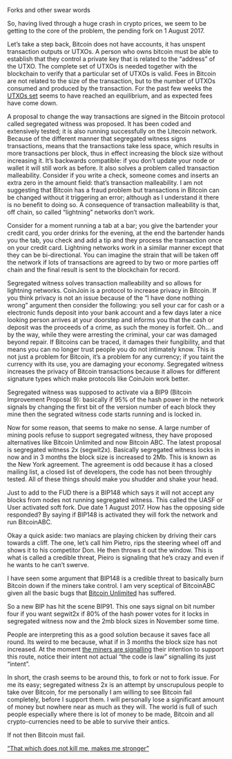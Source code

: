 Forks and other swear words

So, having lived through a huge crash in crypto prices, we seem to be getting to the core of the problem, the pending fork on 1 August 2017.

Let’s take a step back, Bitcoin does not have accounts, it has unspent transaction outputs or UTXOs. A person who owns bitcoin must be able to establish that they control a private key that is related to the “address” of the UTXO. The complete set of UTXOs is needed together with the blockchain to verify that a particular set of UTXOs is valid. Fees in Bitcoin are not related to the size of the transaction, but to the number of UTXOs consumed and produced by the transaction. For the past few weeks the <a href="https://blockchain.info/charts/utxo-count"> UTXOs set</a> seems to have reached an equilibrium, and as expected fees have come down.

A proposal to change the way transactions are signed in the Bitcoin protocol called segregated witness was proposed. It has been coded and extensively tested; it is also running successfully on the Litecoin network. Because of the different manner that segregated witness signs transactions, means that the transactions take less space, which results in more transactions per block, thus in effect increasing the block size without increasing it. It’s backwards compatible: if you don’t update your node or wallet it will still work as before. It also solves a problem called transaction malleability. Consider if you write a check, someone comes and inserts an extra zero in the amount field: that’s transaction malleability. I am not suggesting that Bitcoin has a fraud problem but transactions in Bitcoin can be changed without it triggering an error; although as I understand it there is no benefit to doing so. A consequence of transaction malleability is that, off chain, so called “lightning” networks don’t work.

Consider for a moment running a tab at a bar; you give the bartender your credit card, you order drinks for the evening, at the end the bartender hands you the tab, you check and add a tip and they process the transaction once on your credit card. Lightning networks work in a similar manner except that they can be bi-directional. You can imagine the strain that will be taken off the network if lots of transactions are agreed to by two or more parties off chain and the final result is sent to the blockchain for record.

Segregated witness solves transaction malleability and so allows for lightning networks. CoinJoin is a protocol to increase privacy in Bitcoin. If you think privacy is not an issue because of the “I have done nothing wrong” argument then consider the following: you sell your car for cash or a electronic funds deposit into your bank account and a few days later a nice looking person arrives at your doorstep and informs you that the cash or deposit was the proceeds of a crime, as such the money is forfeit. Oh… and by the way, while they were arresting the criminal, your car was damaged beyond repair. If Bitcoins can be traced, it damages their fungibility, and that means you can no longer trust people you do not intimately know. This is not just a problem for Bitcoin, it’s a problem for any currency; if you taint the currency with its use, you are damaging your economy. Segregated witness increases the privacy of Bitcoin transactions because it allows for different signature types which make protocols like CoinJoin work better.

Segregated witness was supposed to activate via a BIP9 (Bitcoin Improvement Proposal 9): basically if 95% of the hash power in the network signals by changing the first bit of the version number of each block they mine then the segrated witness code starts running and is locked in.

Now for some reason, that seems to make no sense. A large number of mining pools refuse to support segregated witness, they have proposed alternatives like Bitcoin Unlimited and now Bitcoin ABC. The latest proposal is segregated witness 2x (segwit2x). Basically segregated witness locks in now and in 3 months the block size is increased to 2Mb. This is known as the New York agreement. The agreement is odd because it has a closed mailing list, a closed list of developers, the code has not been throughly tested. All of these things should make you shudder and shake your head.

Just to add to the FUD there is a BIP148 which says it will not accept any blocks from nodes not running segregated witness. This called the UASF or User activated soft fork. Due date 1 August 2017. How has the opposing side responded? By saying if BIP148 is activated they will fork the network and run BitcoinABC.

Okay a quick aside: two maniacs are playing chicken by driving their cars towards a cliff. The one, let’s call him Pietro, rips the steering wheel off and shows it to his competitor Don. He then throws it out the window. This is what is called a credible threat, Pieiro is signaling that he’s crazy and even if he wants to he can’t swerve.

I have seen some argument that BIP148 is a credible threat to basically burn Bitcoin down if the miners take control. I am very sceptical of BitcoinABC given all the basic bugs that <a href="https://eprint.iacr.org/2017/686.pdf">Bitcoin Unlimited</a> has suffered.

So a new BIP has hit the scene BIP91. This one says signal on bit number four if you want segwit2x if 80% of the hash power votes for it locks in segregated witness now and the 2mb block sizes in November some time.

People are interpreting this as a good solution because it saves face all round. Its weird to me because, what if in 3 months the block size has not increased. At the moment <a href="https://coin.dance/blocks#blockDetails">the miners are signalling</a> their intention to support this route, notice their intent not actual “the code is law” signalling its just “intent”.

In short, the crash seems to be around this, to fork or not to fork issue. For me its easy; segregated witness 2x is an attempt by unscrupulous people to take over Bitcoin, for me personally I am willing to see Bitcoin fail completely, before I support them. I will personally lose a significant amount of money but nowhere near as much as they will. The world is full of such people especially where there is lot of money to be made, Bitcoin and all crypto-currencies need to be able to survive their antics.

If not then Bitcoin must fail.

<a href="https://en.wikipedia.org/wiki/Friedrich_Nietzsche">“That which does not kill me, makes me stronger”</a>

